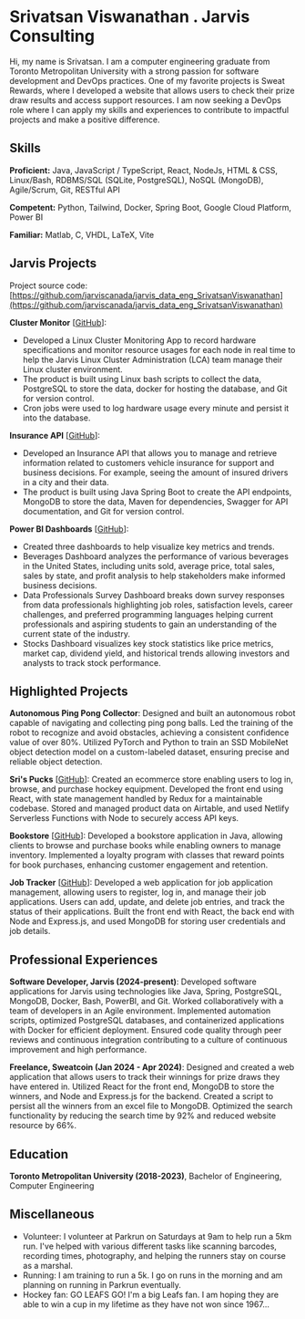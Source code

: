 # Srivatsan Viswanathan . Jarvis Consulting

Hi, my name is Srivatsan. I am a computer engineering graduate from Toronto Metropolitan University with a strong passion  for software development and DevOps practices. One of my favorite projects is Sweat Rewards, where I developed a website that  allows users to check their prize draw results and access support resources. I am now seeking a DevOps role where I can apply  my skills and experiences to contribute to impactful projects and make a positive difference.


## Skills

**Proficient:** Java, JavaScript / TypeScript, React, NodeJs, HTML & CSS, Linux/Bash, RDBMS/SQL (SQLite, PostgreSQL), NoSQL (MongoDB), Agile/Scrum, Git, RESTful API

**Competent:** Python, Tailwind, Docker, Spring Boot, Google Cloud Platform, Power BI

**Familiar:** Matlab, C, VHDL, LaTeX, Vite

## Jarvis Projects

Project source code: [https://github.com/jarviscanada/jarvis_data_eng_SrivatsanViswanathan](https://github.com/jarviscanada/jarvis_data_eng_SrivatsanViswanathan)


**Cluster Monitor** [[GitHub](https://github.com/jarviscanada/jarvis_data_eng_SrivatsanViswanathan/tree/master/linux_sql)]:
      
  - Developed a Linux Cluster Monitoring App to record hardware specifications and monitor resource usages for each node in real time to help the Jarvis Linux Cluster Administration (LCA) team manage their Linux cluster environment.
  - The product is built using Linux bash scripts to collect the data, PostgreSQL to store the data, docker for hosting the database, and Git for version control.
  - Cron jobs were used to log hardware usage every minute and persist it into the database.

**Insurance API** [[GitHub](https://github.com/jarviscanada/jarvis_data_eng_SrivatsanViswanathan/tree/master/insurance-mongo)]:
      
  - Developed an Insurance API that allows you to manage and retrieve information related to customers vehicle insurance for support and business decisions. For example, seeing the amount of insured drivers in a city and their data.
  - The product is built using Java Spring Boot to create the API endpoints, MongoDB to store the data, Maven for dependencies, Swagger for API documentation, and Git for version control.

**Power BI Dashboards** [[GitHub](https://github.com/jarviscanada/jarvis_data_eng_SrivatsanViswanathan/tree/master/power_bi)]:
      
  - Created three dashboards to help visualize key metrics and trends.
  - Beverages Dashboard analyzes the performance of various beverages in the United States, including units sold, average price, total sales, sales by state, and profit analysis to help stakeholders make informed business decisions.
  - Data Professionals Survey Dashboard breaks down survey responses from data professionals highlighting job roles, satisfaction levels, career challenges, and preferred programming languages helping current professionals and aspiring students to gain an understanding of the current state of the industry.
  - Stocks Dashboard visualizes key stock statistics like price metrics, market cap, dividend yield, and historical trends allowing investors and analysts to track stock performance.


## Highlighted Projects
**Autonomous Ping Pong Collector**: Designed and built an autonomous robot capable of navigating and collecting ping pong balls. Led the training of the robot to recognize and avoid obstacles, achieving a consistent confidence value of over 80%. Utilized PyTorch and Python to train an SSD MobileNet object detection model on a custom-labeled dataset, ensuring precise and reliable object detection.

**Sri's Pucks** [[GitHub](https://github.com/SrivatsanViswanathan/react-hockey-store)]: Created an ecommerce store enabling users to log in, browse, and purchase hockey equipment. Developed the front end using React, with state management handled by Redux for a maintainable codebase. Stored and managed product data on Airtable, and used Netlify Serverless Functions with Node to securely access API keys.

**Bookstore** [[GitHub](https://github.com/SrivatsanViswanathan/bookstore)]: Developed a bookstore application in Java, allowing clients to browse and purchase books while enabling owners to manage inventory. Implemented a loyalty program with classes that reward points for book purchases, enhancing customer engagement and retention.

**Job Tracker** [[GitHub](https://github.com/SrivatsanViswanathan/job-tracker)]: Developed a web application for job application management, allowing users to register, log in, and manage their job applications. Users can add, update, and delete job entries, and track the status of their applications. Built the front end with React, the back end with Node and Express.js, and used MongoDB for storing user credentials and job details.


## Professional Experiences

**Software Developer, Jarvis (2024-present)**: Developed software applications for Jarvis using technologies like Java, Spring, PostgreSQL, MongoDB, Docker, Bash, PowerBI, and Git. Worked collaboratively with a team of developers in an Agile environment. Implemented automation scripts, optimized PostgreSQL databases, and containerized applications with Docker for efficient deployment. Ensured code quality through peer reviews and continuous integration contributing to a culture of continuous improvement and high performance.

**Freelance, Sweatcoin (Jan 2024 - Apr 2024)**: Designed and created a web application that allows users to track their winnings for prize draws they have entered in. Utilized React for the front end, MongoDB to store the winners, and Node and Express.js for the backend. Created a script to persist all the winners from an excel file to MongoDB. Optimized the search functionality by reducing the search time by 92% and reduced website resource by 66%.


## Education
**Toronto Metropolitan University (2018-2023)**, Bachelor of Engineering, Computer Engineering


## Miscellaneous
- Volunteer: I volunteer at Parkrun on Saturdays at 9am to help run a 5km run. I've helped with various different tasks like scanning barcodes, recording times, photography, and helping the runners stay on course as a marshal.
- Running: I am training to run a 5k. I go on runs in the morning and am planning on running in Parkrun eventually.
- Hockey fan: GO LEAFS GO! I'm a big Leafs fan. I am hoping they are able to win a cup in my lifetime as they have not won since 1967...
